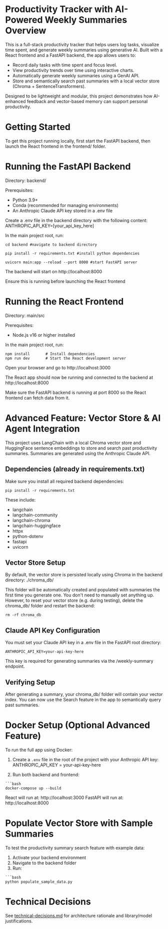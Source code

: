# Productivity Tracker with AI-Powered Weekly Summaries Overview
This is a full-stack productivity tracker that helps users log tasks, visualize time spent, and generate weekly summaries using generative AI. Built with a React frontend and a FastAPI backend, the app allows users to:
- Record daily tasks with time spent and focus level.
- View productivity trends over time using interactive charts.
- Automatically generate weekly summaries using a GenAI API.
- Store and semantically search past summaries with a local vector store (Chroma + SentenceTransformers).

Designed to be lightweight and modular, this project demonstrates how AI-enhanced feedback and vector-based memory can support personal productivity.

# Getting Started
To get this project running locally, first start the FastAPI backend, then launch the React frontend in the frontend/ folder.

# Running the FastAPI Backend
Directory: backend/

Prerequisites:
- Python 3.9+
- Conda (recommended for managing environments)
- An Anthropic Claude API key stored in a .env file

Create a .env file in the backend directory with the following content:
ANTHROPIC_API_KEY=[your_api_key_here]

In the main project root, run:
```
cd backend #navigate to backend directory

pip install -r requirements.txt #install python dependencies

uvicorn main:app --reload --port 8000 #start FastAPI server
```

The backend will start on http://localhost:8000

Ensure this is running before launching the React frontend

# Running the React Frontend
Directory: main/src

Prerequisites:
- Node.js v16 or higher installed

In the main project root, run:
```
npm install       # Install dependencies
npm run dev       # Start the React development server
```

Open your browser and go to http://localhost:3000

The React app should now be running and connected to the backend at http://localhost:8000

Make sure the FastAPI backend is running at port 8000 so the React frontend can fetch data from it.

# Advanced Feature: Vector Store & AI Agent Integration
This project uses LangChain with a local Chroma vector store and HuggingFace sentence embeddings to store and search past productivity summaries. Summaries are generated using the Anthropic Claude API.

## Dependencies (already in requirements.txt)
Make sure you install all required backend dependencies:
```
pip install -r requirements.txt
```

These include:
- langchain
- langchain-community
- langchain-chroma
- langchain-huggingface
- httpx
- python-dotenv
- fastapi
- uvicorn

## Vector Store Setup
By default, the vector store is persisted locally using Chroma in the backend directory: ./chroma_db/

This folder will be automatically created and populated with summaries the first time you generate one. You don't need to manually set anything up. However, to reset your vector store (e.g. during testing), delete the chroma_db/ folder and restart the backend:
```
rm -rf chroma_db
```

## Claude API Key Configuration
You must set your Claude API key in a .env file in the FastAPI root directory:
```
ANTHROPIC_API_KEY=your-api-key-here
```

This key is required for generating summaries via the /weekly-summary endpoint.

## Verifying Setup
After generating a summary, your chroma_db/ folder will contain your vector index. You can now use the Search feature in the app to semantically query past summaries.


# Docker Setup (Optional Advanced Feature)

To run the full app using Docker:

1. Create a `.env` file in the root of the project with your Anthropic API key: ANTHROPIC_API_KEY = your-api-key-here

2. Run both backend and frontend:
```
```bash
docker-compose up --build
```

React will run at: http://localhost:3000
FastAPI will run at: http://localhost:8000

# Populate Vector Store with Sample Summaries
To test the productivity summary search feature with example data:

1. Activate your backend environment
2. Navigate to the backend folder
3. Run:
```
```bash
python populate_sample_data.py
```

# Technical Decisions
See [technical-decisions.md](./technical-decisions.md) for architecture rationale and library/model justifications.



